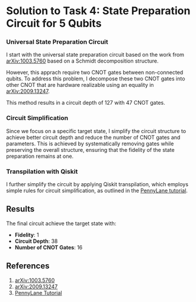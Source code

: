 # Solution to Task 4: State Preparation Circuit for 5 Qubits

### Universal State Preparation Circuit
I start with the universal state preparation circuit based on the work from [arXiv:1003.5760](https://arxiv.org/abs/1003.5760) based on a Schmidt decomposition structure. 

However, this apprach require two CNOT gates between non-connected qubits. To address this problem, I decompose these two CNOT gates into other CNOT that are hardware realizable using an equality in [arXiv:2009.13247](https://arxiv.org/pdf/2009.13247).

This method results in a circuit depth of 127 with 47 CNOT gates.

### Circuit Simplification
Since we focus on a specific target state, I simplify the circuit structure to achieve better circuit depth and reduce the number of CNOT gates and parameters. This is achieved by systematically removing gates while preserving the overall structure, ensuring that the fidelity of the state preparation remains at one.

### Transpilation with Qiskit
I further simplify the circuit by applying Qiskit transpilation, which employs simple rules for circuit simplification, as outlined in the [PennyLane tutorial](https://pennylane.ai/qml/demos/tutorial_circuit_compilation/).

## Results
The final circuit achieve the target state with:
- **Fidelity**: 1
- **Circuit Depth**: 38
- **Number of CNOT Gates**: 16


## References
1. [arXiv:1003.5760](https://arxiv.org/abs/1003.5760)
2. [arXiv:2009.13247](https://arxiv.org/pdf/2009.13247)
3. [PennyLane Tutorial](https://pennylane.ai/qml/demos/tutorial_circuit_compilation/)
